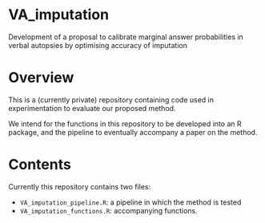 # VA_imputation
Development of a proposal to calibrate marginal answer probabilities in verbal autopsies by optimising accuracy of imputation

# Overview

This is a (currently private) repository containing code used in experimentation to evaluate our proposed method. 

We intend for the functions in this repository to be developed into an R package, and the pipeline to eventually accompany a paper on the method. 

# Contents

Currently this repository contains two files:

- ```VA_imputation_pipeline.R```: a pipeline in which the method is tested
- ```VA_imputation_functions.R```: accompanying functions. 